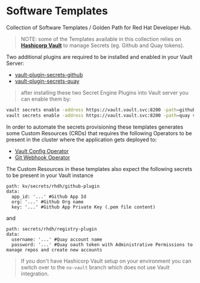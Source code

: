# Software Templates

Collection of Software Templates / Golden Path for Red Hat Developer Hub.

> NOTE: some of the Templates available in this collection relies on [**Hashicorp Vault**](https://www.vaultproject.io/) to manage Secrets (eg. Github and Quay tokens). 

Two additional plugins are required to be installed and enabled in your Vault Server:

 * [vault-plugin-secrets-github](https://github.com/martinbaillie/vault-plugin-secrets-github)
 * [vault-plugin-secrets-quay](https://github.com/redhat-cop/vault-plugin-secrets-quay/)

> after installing these two Secret Engine Plugins into Vault server you can enable them by:
```sh
vault secrets enable -address https://vault.vault.svc:8200 -path=github vault-plugin-secrets-github
vault secrets enable -address https://vault.vault.svc:8200 -path=quay vault-plugin-secrets-quay
```

In order to automate the secrets provisioning these templates generates some Custom Resources (CRDs) that requires the following Operators to be present in the cluster where the application gets deployed to:

 * [Vault Config Operator](https://github.com/redhat-cop/vault-config-operator)
 * [Git Webhook Operator](https://github.com/redhat-cop/gitwebhook-operator)

The Custom Resources in these templates also expect the following secrets to be present in your Vault instance

```
path: kv/secrets/rhdh/github-plugin
data:
  app_id: '...' #Github App Id
  org: '...' #Github Org name
  key: '...' #Github App Private Key (.pem file content)
```

and 

```
path: secrets/rhdh/registry-plugin
data:
  username: '...' #Quay account name
  password: '...' #Quay oauth token with Administrative Permissions to manage repos and create new accounts
```

> If you don't have Hashicorp Vault setup on your environment you can switch over to the `no-vault` branch which does not use Vault integration.